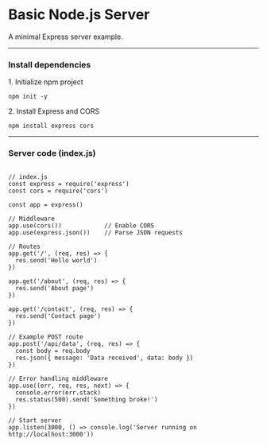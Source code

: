 <h1 class="text-white text-2xl font-bold text-center">Basic Node.js Server</h1>
<p class="text-white text-center">A minimal Express server example.</p>

<hr class="my-4 border-gray-600"/>

<h3 class="text-white font-semibold mb-2">Install dependencies</h3>

<p class="text-white mb-2">1. Initialize npm project</p>

<pre class="bg-gray-800 rounded-lg p-1 mb-4"><code class="language-bash">npm init -y</code></pre>

<p class="text-white mb-2">2. Install Express and CORS</p>

<pre class="bg-gray-800 rounded-lg p-1 mb-4"><code class="language-bash">npm install express cors</code></pre>

<hr class="my-4 border-gray-600"/>

<h3 class="text-white font-semibold mb-2">Server code (index.js)</h3>

<pre class="bg-gray-800 rounded-lg p-1 mb-4"><code class="language-js">
// index.js
const express = require('express')
const cors = require('cors')

const app = express()

// Middleware
app.use(cors())            // Enable CORS
app.use(express.json())    // Parse JSON requests

// Routes
app.get('/', (req, res) => {
  res.send('Hello world')
})

app.get('/about', (req, res) => {
  res.send('About page')
})

app.get('/contact', (req, res) => {
  res.send('Contact page')
})

// Example POST route
app.post('/api/data', (req, res) => {
  const body = req.body
  res.json({ message: 'Data received', data: body })
})

// Error handling middleware
app.use((err, req, res, next) => {
  console.error(err.stack)
  res.status(500).send('Something broke!')
})

// Start server
app.listen(3000, () => console.log('Server running on http://localhost:3000'))
</code></pre>

